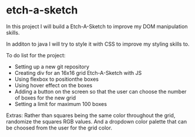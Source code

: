 # etch-a-sketch
In this project I will build a Etch-A-Sketch to improve my DOM manipulation skills. 

In additon to java I will try to style it with CSS to improve my styling skills to. 

To do list for the project:
- Setting up a new git repository
- Creating div for an 16x16 grid Etch-A-Sketch with JS 
- Using flexbox to positionthe boxes
- Using hover effect on the boxes
- Adding a button on the screen so that the user can choose the number of boxes for the new grid
- Setting a limit for maximum 100 boxes

Extras: Rather than squares being the same color throughout the grid, randomize the squares RGB values. And a dropdown color palette that can be choosed from the user for the grid color. 

